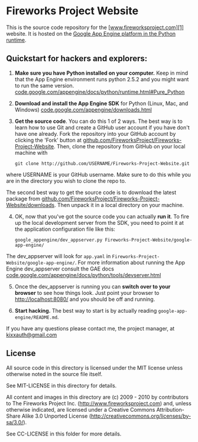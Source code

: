 Fireworks Project Website
=========================

This is the source code repository for the [www.fireworksproject.com][1] website.
It is hosted on the [Google App Engine platform in the Python runtime][2].

Quickstart for hackers and explorers:
-------------------------------------

1. __Make sure you have Python installed on your computer.__ Keep in mind that the App Engine environment runs python 2.5.2 and you might want to run the same version. [code.google.com/appengine/docs/python/runtime.html#Pure_Python][3]

2. __Download and install the App Engine SDK__ for Python (Linux, Mac, and Windows) [code.google.com/appengine/downloads.html][4]

3. __Get the source code__. You can do this 1 of 2 ways. The best way is to learn how to use Git and create a GitHub user account if you have don't have one already. Fork the repository into your GitHub account by clicking the 'Fork' button at   [github.com/FireworksProject/Fireworks-Project-Website](http://github.com/FireworksProject/Fireworks-Project-Website).   Then, clone the repository from GitHub on your local machine with

    `git clone http://github.com/USERNAME/Fireworks-Project-Website.git`

  where USERNAME is your GitHub username. Make sure to do this while you are in the directory you wish to clone the repo to.

  The second best way to get the source code is to download the latest package from [github.com/FireworksProject/Fireworks-Project-Website/downloads](http://github.com/FireworksProject/Fireworks-Project-Website/downloads). Then unpack it in a local directory on your machine.

4. OK, now that you've got the source code you can actually __run it__. To fire up the local development server from the SDK, you need to point it at the application configuration file like this:

    `google_appengine/dev_appserver.py Fireworks-Project-Website/google-app-engine/`

  The dev\_appserver will look for `app.yaml` in `Fireworks-Project-Website/google-app-engine/`. For more information about   running the App Engine dev\_appserver consult the GAE docs [code.google.com/appengine/docs/python/tools/devserver.html][5]

5. Once the dev_appserver is running you can __switch over to your browser__ to see how things look. Just point your browser to [http://localhost:8080/](http://localhost:8080/) and you should be off and running.

6. __Start hacking.__ The best way to start is by actually reading `google-app-engine/README.md`.

If you have any questions please contact me, the project manager, at kixxauth@gmail.com


License
-------

All source code in this directory is licensed under the MIT license unless
otherwise noted in the source file itself.

See MIT-LICENSE in this directory for details.

All content and images in this directory are (c) 2009 - 2010 by contributors to The
Fireworks Project Inc. (http://www.fireworksproject.com) and, unless otherwise
indicated, are licensed under a Creative Commons Attribution-Share Alike 3.0
Unported License (http://creativecommons.org/licenses/by-sa/3.0/).

See CC-LICENSE in this folder for more details.


  [1]: http://www.fireworksproject.com
  [2]: http://code.google.com/appengine/docs/python/overview.html
  [3]: http://code.google.com/appengine/docs/python/runtime.html#Pure_Python
  [4]: http://code.google.com/appengine/downloads.html
  [5]: http://code.google.com/appengine/docs/python/tools/devserver.html

